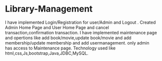 # Library-Management
I have implemented Login/Registration for user/Admin and Logout .
Created Admin Home Page and User Home Page and cancel transaction,confirmation transaction.
I have implemented maintenance page and opertions like add book/movie,update book/movie and add membership/update membership and add usermanagement.
only admin has access to Maintenance page.
Technology used like html,css,Js,bootstrap,Java,JDBC,MySQL.
